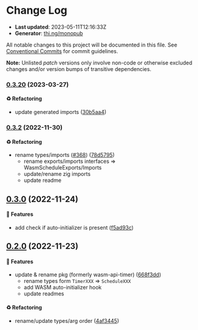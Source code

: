 # Change Log

- **Last updated**: 2023-05-11T12:16:33Z
- **Generator**: [thi.ng/monopub](https://thi.ng/monopub)

All notable changes to this project will be documented in this file.
See [Conventional Commits](https://conventionalcommits.org/) for commit guidelines.

**Note:** Unlisted _patch_ versions only involve non-code or otherwise excluded changes
and/or version bumps of transitive dependencies.

### [0.3.20](https://github.com/thi-ng/umbrella/tree/@thi.ng/wasm-api-schedule@0.3.20) (2023-03-27)

#### ♻️ Refactoring

- update generated imports ([30b5aa4](https://github.com/thi-ng/umbrella/commit/30b5aa4))

### [0.3.2](https://github.com/thi-ng/umbrella/tree/@thi.ng/wasm-api-schedule@0.3.2) (2022-11-30)

#### ♻️ Refactoring

- rename types/imports ([#368](https://github.com/thi-ng/umbrella/issues/368)) ([78d5795](https://github.com/thi-ng/umbrella/commit/78d5795))
  - rename exports/imports interfaces => WasmScheduleExports/Imports
  - update/rename zig imports
  - update readme

## [0.3.0](https://github.com/thi-ng/umbrella/tree/@thi.ng/wasm-api-schedule@0.3.0) (2022-11-24)

#### 🚀 Features

- add check if auto-initializer is present ([f5ad93c](https://github.com/thi-ng/umbrella/commit/f5ad93c))

## [0.2.0](https://github.com/thi-ng/umbrella/tree/@thi.ng/wasm-api-schedule@0.2.0) (2022-11-23)

#### 🚀 Features

- update & rename pkg (formerly wasm-api-timer) ([668f3dd](https://github.com/thi-ng/umbrella/commit/668f3dd))
  - rename types form `TimerXXX` => `ScheduleXXX`
  - add WASM auto-initializer hook
  - update readmes

#### ♻️ Refactoring

- rename/update types/arg order ([4af3445](https://github.com/thi-ng/umbrella/commit/4af3445))
